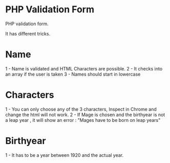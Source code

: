 # PHP Validation Form

PHP validation form.

It has different tricks.

# Name

1 - Name is validated and HTML Characters are possible.
2 - It checks into an array if the user is taken
3 - Names should start in lowercase

# Characters

1 - You can only choose any of the 3 characters, Inspect in Chrome and change the html will not work.
2 - If Mage is chosen and the birthyear is not a leap year , it will show an error : "Mages have to be born on leap years"

# Birthyear

1 - It has to be a year between 1920 and the actual year.